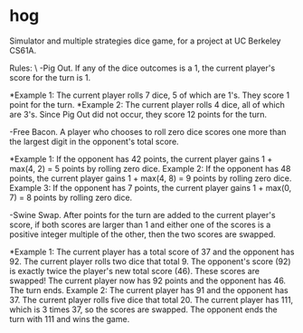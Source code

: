 # hog
Simulator and multiple strategies dice game, for a project at UC Berkeley CS61A.

Rules: \\
-Pig Out. If any of the dice outcomes is a 1, the current player's score for the turn is 1.

*Example 1: The current player rolls 7 dice, 5 of which are 1's. They score 1 point for the turn.
*Example 2: The current player rolls 4 dice, all of which are 3's. Since Pig Out did not occur, they score 12 points for the turn.

-Free Bacon. A player who chooses to roll zero dice scores one more than the largest digit in the opponent's total score.

*Example 1: If the opponent has 42 points, the current player gains 1 + max(4, 2) = 5 points by rolling zero dice.
Example 2: If the opponent has 48 points, the current player gains 1 + max(4, 8) = 9 points by rolling zero dice.
Example 3: If the opponent has 7 points, the current player gains 1 + max(0, 7) = 8 points by rolling zero dice.

-Swine Swap. After points for the turn are added to the current player's score, if both scores are larger than 1 and either one of the scores is a positive integer multiple of the other, then the two scores are swapped.

*Example 1: The current player has a total score of 37 and the opponent has 92. The current player rolls two dice that total 9. The opponent's score (92) is exactly twice the player's new total score (46). These scores are swapped! The current player now has 92 points and the opponent has 46. The turn ends.
Example 2: The current player has 91 and the opponent has 37. The current player rolls five dice that total 20. The current player has 111, which is 3 times 37, so the scores are swapped. The opponent ends the turn with 111 and wins the game.

